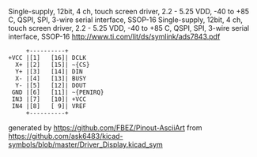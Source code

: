 Single-supply, 12bit, 4 ch, touch screen driver, 2.2 - 5.25 VDD, -40 to +85 C, QSPI, SPI, 3-wire serial interface, SSOP-16
Single-supply, 12bit, 4 ch, touch screen driver, 2.2 - 5.25 VDD, -40 to +85 C, QSPI, SPI, 3-wire serial interface, SSOP-16
http://www.ti.com/lit/ds/symlink/ads7843.pdf


	     +----------+
	+VCC |[1]   [16]| DCLK
	  X+ |[2]   [15]| ~{CS}
	  Y+ |[3]   [14]| DIN
	  X- |[4]   [13]| BUSY
	  Y- |[5]   [12]| DOUT
	 GND |[6]   [11]| ~{PENIRQ}
	 IN3 |[7]   [10]| +VCC
	 IN4 |[8]   [ 9]| VREF
	     +----------+


generated by https://github.com/FBEZ/Pinout-AsciiArt from https://github.com/ask6483/kicad-symbols/blob/master/Driver_Display.kicad_sym
